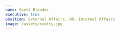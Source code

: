 ```yaml
---
name: Scott Blender
executive: true
position: External Affairs, HR, Internal Affairs
image: /assets/scotty.jpg
---
```

